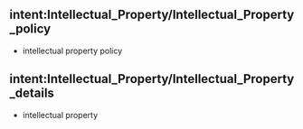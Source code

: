 ## intent:Intellectual_Property/Intellectual_Property_policy
- intellectual property policy

## intent:Intellectual_Property/Intellectual_Property_details
- intellectual property